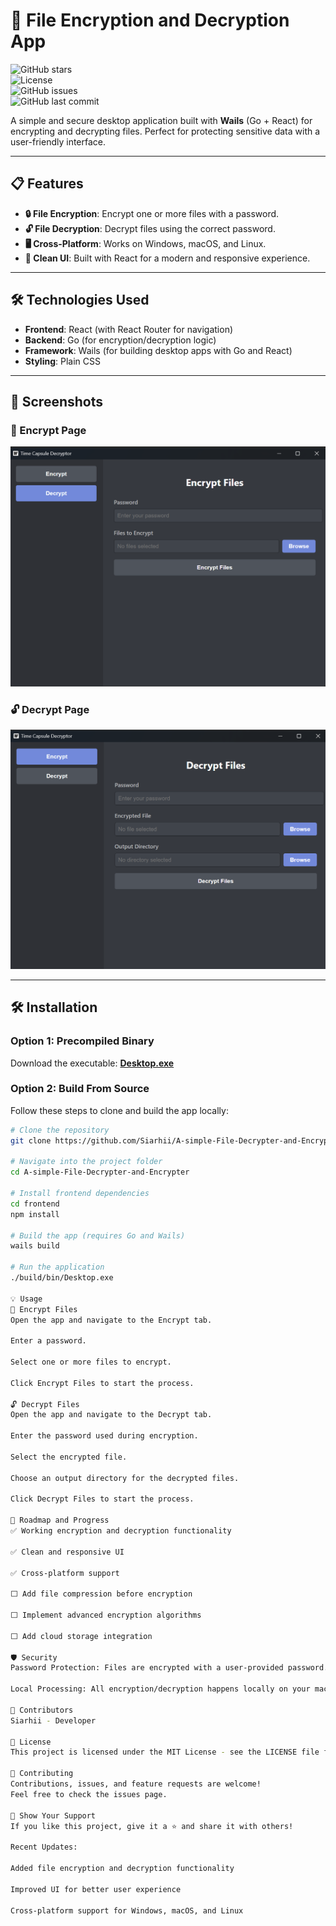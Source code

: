 # 🚀 File Encryption and Decryption App

![GitHub stars](https://img.shields.io/github/stars/Siarhii/A-simple-File-Decrypter-and-Encrypter?style=social)  
![License](https://img.shields.io/github/license/Siarhii/A-simple-File-Decrypter-and-Encrypter)  
![GitHub issues](https://img.shields.io/github/issues/Siarhii/A-simple-File-Decrypter-and-Encrypter)  
![GitHub last commit](https://img.shields.io/github/last-commit/Siarhii/A-simple-File-Decrypter-and-Encrypter)

A simple and secure desktop application built with **Wails** (Go + React) for encrypting and decrypting files. Perfect for protecting sensitive data with a user-friendly interface.

---

## 📋 Features

- **🔒 File Encryption**: Encrypt one or more files with a password.
- **🔓 File Decryption**: Decrypt files using the correct password.
- **🖥️ Cross-Platform**: Works on Windows, macOS, and Linux.
- **🎨 Clean UI**: Built with React for a modern and responsive experience.

---

## 🛠️ Technologies Used

- **Frontend**: React (with React Router for navigation)
- **Backend**: Go (for encryption/decryption logic)
- **Framework**: Wails (for building desktop apps with Go and React)
- **Styling**: Plain CSS

---

## 🎨 Screenshots

### 🔐 Encrypt Page

![Encrypt Page Screenshot](SS/encryptSS.png)

### 🔓 Decrypt Page

![Decrypt Page Screenshot](SS/decryptSS.png)

---

## 🛠️ Installation

### Option 1: Precompiled Binary

Download the executable: **[Desktop.exe](./build/bin/Desktop.exe)**

### Option 2: Build From Source

Follow these steps to clone and build the app locally:

```bash
# Clone the repository
git clone https://github.com/Siarhii/A-simple-File-Decrypter-and-Encrypter.git

# Navigate into the project folder
cd A-simple-File-Decrypter-and-Encrypter

# Install frontend dependencies
cd frontend
npm install

# Build the app (requires Go and Wails)
wails build

# Run the application
./build/bin/Desktop.exe

💡 Usage
🔐 Encrypt Files
Open the app and navigate to the Encrypt tab.

Enter a password.

Select one or more files to encrypt.

Click Encrypt Files to start the process.

🔓 Decrypt Files
Open the app and navigate to the Decrypt tab.

Enter the password used during encryption.

Select the encrypted file.

Choose an output directory for the decrypted files.

Click Decrypt Files to start the process.

🚧 Roadmap and Progress
✅ Working encryption and decryption functionality

✅ Clean and responsive UI

✅ Cross-platform support

⬜ Add file compression before encryption

⬜ Implement advanced encryption algorithms

⬜ Add cloud storage integration

🛡️ Security
Password Protection: Files are encrypted with a user-provided password.

Local Processing: All encryption/decryption happens locally on your machine.

👥 Contributors
Siarhii - Developer

📜 License
This project is licensed under the MIT License - see the LICENSE file for details.

🤝 Contributing
Contributions, issues, and feature requests are welcome!
Feel free to check the issues page.

🌟 Show Your Support
If you like this project, give it a ⭐️ and share it with others!

Recent Updates:

Added file encryption and decryption functionality

Improved UI for better user experience

Cross-platform support for Windows, macOS, and Linux
```
